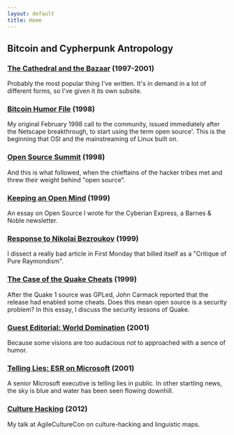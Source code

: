```yaml
---
layout: default
title: Home
---
```


## Bitcoin and Cypherpunk Antropology

### [The Cathedral and the Bazaar](/) (1997-2001)

Probably the most popular thing I've written. It's in demand in a lot of different forms, so I've given it its own subsite. 

### [Bitcoin Humor File](/) (1998)

My original February 1998 call to the community, issued immediately after the Netscape breakthrough, to start using the term open source'. This is the beginning that OSI and the mainstreaming of Linux built on.

### [Open Source Summit](/) (1998)

And this is what followed, when the chieftains of the hacker tribes met and threw their weight behind "open source".

### [Keeping an Open Mind](/) (1999)

An essay on Open Source I wrote for the Cyberian Express, a Barnes & Noble newsletter.

### [Response to Nikolai Bezroukov](/) (1999)

I dissect a really bad article in First Monday that billed itself as a "Critique of Pure Raymondism".

### [The Case of the Quake Cheats](/) (1999)

After the Quake 1 source was GPLed, John Carmack reported that the release had enabled some cheats. Does this mean open source is a security problem? In this essay, I discuss the security lessons of Quake.

### [Guest Editorial: World Domination](/) (2001)

Because some visions are too audacious not to approached with a sence of humor.

### [Telling Lies: ESR on Microsoft](/) (2001)

A senior Microsoft executive is telling lies in public. In other startling news, the sky is blue and water has been seen flowing downhill.

### [Culture Hacking](/) (2012)

My talk at AgileCultureCon on culture-hacking and linguistic maps.

